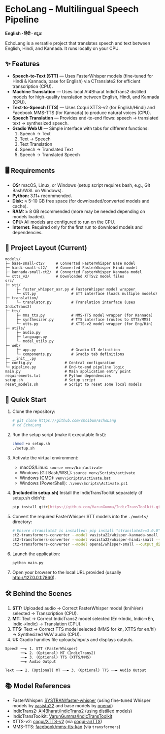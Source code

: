 # EchoLang – Multilingual Speech Pipeline

**English · हिंदी · ಕನ್ನಡ**

EchoLang is a versatile project that translates speech and text between English, Hindi, and Kannada. It runs locally on your CPU.

## ✨ Features

* **Speech-to-Text (STT)** — Uses FasterWhisper models (fine-tuned for Hindi & Kannada, base for English) via CTranslate2 for efficient transcription (CPU).
* **Machine Translation** — Uses local AI4Bharat IndicTrans2 distilled models for high-quality translation between English, Hindi, and Kannada (CPU).
* **Text-to-Speech (TTS)** — Uses Coqui XTTS-v2 (for English/Hindi) and Facebook MMS-TTS (for Kannada) to produce natural voices (CPU).
* **Speech Translation** — Provides end-to-end flows: speech → translated text → synthesized speech.
* **Gradio Web UI** — Simple interface with tabs for different functions:
    1.  Speech → Text
    2.  Text → Speech
    3.  Text Translation
    4.  Speech → Translated Text
    5.  Speech → Translated Speech

## 🖥 Requirements

* **OS:** macOS, Linux, or Windows (setup script requires bash, e.g., Git Bash/WSL on Windows).
* **Python:** 3.11+ recommended.
* **Disk:** ≈ 5-10 GB free space (for downloaded/converted models and cache).
* **RAM:** ≥ 8 GB recommended (more may be needed depending on models loaded).
* **CPU:** All models are configured to run on the CPU.
* **Internet:** Required only for the first run to download models and dependencies.

## 📂 Project Layout (Current)

```
models/
├─ base-small-ct2/     # Converted FasterWhisper Base model
├─ hindi-small-ct2/    # Converted FasterWhisper Hindi model
├─ kannada-small-ct2/  # Converted FasterWhisper Kannada model
└─ xtts_v2/            # Downloaded XTTSv2 model files
src/
├─ stt/
│    ├─ faster_whisper_asr.py # FasterWhisper model wrapper
│    └─ stt.py                # STT interface (loads multiple models)
├─ translation/
│    └─ translator.py         # Translation interface (uses IndicTrans2)
├─ tts/
│    ├─ mms_tts.py            # MMS-TTS model wrapper (for Kannada)
│    ├─ synthesizer.py        # TTS interface (routes to XTTS/MMS)
│    └─ xtts.py               # XTTS-v2 model wrapper (for Eng/Hin)
├─ utils/
│    ├─ audio.py
│    ├─ language.py
│    └─ model_utils.py
├─ web/
│    ├─ app.py                # Gradio UI definition
│    └─ components.py         # Gradio tab definitions
├─ __init__.py
├─ config.py               # Central configuration
└─ pipeline.py             # End-to-end pipeline logic
main.py                    # Main application entry point
requirements.txt           # Python dependencies
setup.sh                   # Setup script
reset_models.sh            # Script to reset some local models
```

## 🚀 Quick Start

1.  Clone the repository:
    ```bash
    # git clone https://github.com/shoibum/EchoLang
    # cd EchoLang
    ```

2.  Run the setup script (make it executable first):
    ```bash
    chmod +x setup.sh
    ./setup.sh
    ```

3.  Activate the virtual environment:
    * macOS/Linux: `source venv/bin/activate`
    * Windows (Git Bash/WSL): `source venv/Scripts/activate`
    * Windows (CMD): `venv\Scripts\activate.bat`
    * Windows (PowerShell): `.\venv\Scripts\Activate.ps1`

4.  **(Included in setup.sh)** Install the IndicTransToolkit separately (if setup.sh didn't):
    ```bash
    pip install git+[https://github.com/VarunGumma/IndicTransToolkit.git](https://github.com/VarunGumma/IndicTransToolkit.git)
    ```

5.  Convert the required FasterWhisper STT models into the `./models/` directory:
    ```bash
    # Ensure ctranslate2 is installed: pip install "ctranslate2>=3.0.0"
    ct2-transformers-converter --model vasista22/whisper-kannada-small --output_dir models/kannada-small-ct2 --quantization int8 --copy_files preprocessor_config.json tokenizer_config.json
    ct2-transformers-converter --model vasista22/whisper-hindi-small --output_dir models/hindi-small-ct2 --quantization int8 --copy_files preprocessor_config.json tokenizer_config.json
    ct2-transformers-converter --model openai/whisper-small --output_dir models/base-small-ct2 --quantization int8 --copy_files preprocessor_config.json tokenizer_config.json
    ```

6.  Launch the application:
    ```bash
    python main.py
    ```

7.  Open your browser to the local URL provided (usually http://127.0.0.1:7860).

## 🛠 Behind the Scenes

1.  **STT:** Uploaded audio → Correct FasterWhisper model (kn/hi/en) selected → Transcription (CPU).
2.  **MT:** Text → Correct IndicTrans2 model selected (En->Indic, Indic->En, Indic->Indic) → Translation (CPU).
3.  **TTS:** Text → Correct TTS model selected (MMS for kn, XTTS for en/hi) → Synthesized WAV audio (CPU).
4.  **UI:** Gradio handles file uploads/inputs and displays outputs.

```
Speech ──► 1. STT (FasterWhisper)
       ──► 2. (Optional) MT (IndicTrans2)
       ──► 3. (Optional) TTS (XTTS/MMS)
       ──► Audio Output

Text ──► 2. (Optional) MT ──► 3. (Optional) TTS ──► Audio Output

```

## 📚 Model References

* FasterWhisper: [SYSTRAN/faster-whisper](https://github.com/SYSTRAN/faster-whisper) (using fine-tuned Whisper models by [vasista22](https://huggingface.co/vasista22) and base models by [openai](https://huggingface.co/openai))
* IndicTrans2: [AI4Bharat/IndicTrans2](https://github.com/AI4Bharat/IndicTrans2) (using distilled models)
* IndicTransToolkit: [VarunGumma/IndicTransToolkit](https://github.com/VarunGumma/IndicTransToolkit)
* XTTS-v2: [coqui/XTTS-v2](https://huggingface.co/coqui/XTTS-v2) (via [coqui-ai/TTS](https://github.com/coqui-ai/TTS))
* MMS-TTS: [facebook/mms-tts-kan](https://huggingface.co/facebook/mms-tts-kan) (via `transformers`)

```
